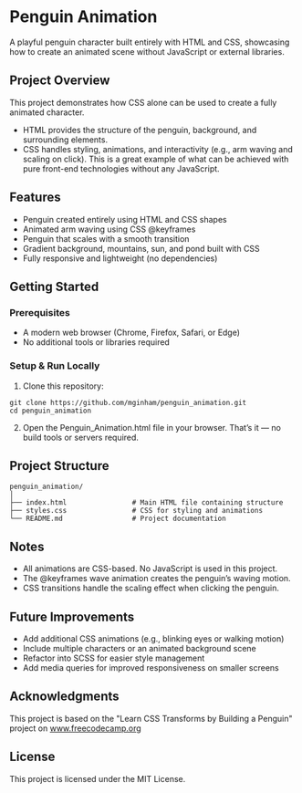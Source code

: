 # Penguin Animation
A playful penguin character built entirely with HTML and CSS, showcasing how to create an animated scene without JavaScript or external libraries.

## Project Overview
This project demonstrates how CSS alone can be used to create a fully animated character.
- HTML provides the structure of the penguin, background, and surrounding elements.
- CSS handles styling, animations, and interactivity (e.g., arm waving and scaling on click).
This is a great example of what can be achieved with pure front-end technologies without any JavaScript.

## Features
- Penguin created entirely using HTML and CSS shapes
- Animated arm waving using CSS @keyframes
- Penguin that scales with a smooth transition
- Gradient background, mountains, sun, and pond built with CSS
- Fully responsive and lightweight (no dependencies)

## Getting Started
### Prerequisites
- A modern web browser (Chrome, Firefox, Safari, or Edge)
- No additional tools or libraries required

### Setup & Run Locally
1. Clone this repository:
```
git clone https://github.com/mginham/penguin_animation.git
cd penguin_animation
```
2. Open the Penguin_Animation.html file in your browser.
That’s it — no build tools or servers required.

## Project Structure
```
penguin_animation/
│
├── index.html                # Main HTML file containing structure
├── styles.css                # CSS for styling and animations
└── README.md                 # Project documentation
```

## Notes
- All animations are CSS-based. No JavaScript is used in this project.
- The @keyframes wave animation creates the penguin’s waving motion.
- CSS transitions handle the scaling effect when clicking the penguin.

## Future Improvements
- Add additional CSS animations (e.g., blinking eyes or walking motion)
- Include multiple characters or an animated background scene
- Refactor into SCSS for easier style management
- Add media queries for improved responsiveness on smaller screens

## Acknowledgments
This project is based on the "Learn CSS Transforms by Building a Penguin" project on www.freecodecamp.org

## License
This project is licensed under the MIT License.
